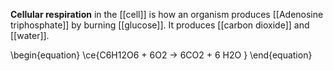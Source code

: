 **Cellular respiration** in the [[cell]] is how an organism produces [[Adenosine triphosphate]] by burning [[glucose]]. It produces [[carbon dioxide]] and [[water]].

\begin{equation}
\ce{C6H12O6 + 6O2 -> 6CO2 + 6 H2O }
\end{equation}